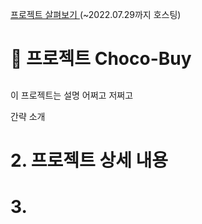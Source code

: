 [프로젝트 살펴보기 ](http://chocobuy250.ml:8080/) (~2022.07.29까지 호스팅)

# :eyes: 프로젝트 Choco-Buy

## 



이 프로젝트는 설명 어쩌고 저쩌고

간략 소개



# 2. 프로젝트 상세 내용





# 3. 
